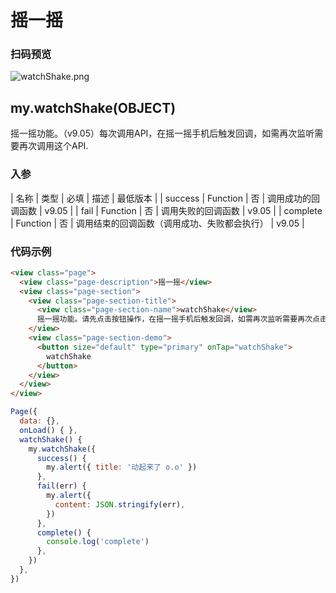 # 摇一摇
### 扫码预览
![watchShake.png](https://cache.amap.com/ecology/tool/miniapp/1563436097462.png)

## my.watchShake(OBJECT)
摇一摇功能。（v9.05）每次调用API，在摇一摇手机后触发回调，如需再次监听需要再次调用这个API.

### 入参
| 名称 | 类型 | 必填 | 描述 | 最低版本 |
| success | Function | 否 | 调用成功的回调函数 | v9.05 |
| fail | Function | 否 | 调用失败的回调函数 | v9.05 |
| complete | Function | 否 | 调用结束的回调函数（调用成功、失败都会执行） | v9.05 |

### 代码示例

```html
<view class="page">
  <view class="page-description">摇一摇</view>
  <view class="page-section">
    <view class="page-section-title">
      <view class="page-section-name">watchShake</view>
      摇一摇功能。请先点击按钮操作，在摇一摇手机后触发回调，如需再次监听需要再次点击按钮。
    </view>
    <view class="page-section-demo">
      <button size="default" type="primary" onTap="watchShake">
        watchShake
      </button>
    </view>
  </view>
</view>
```

```javascript
Page({
  data: {},
  onLoad() { },
  watchShake() {
    my.watchShake({
      success() {
        my.alert({ title: '动起来了 o.o' })
      },
      fail(err) {
        my.alert({
          content: JSON.stringify(err),
        })
      },
      complete() {
        console.log('complete')
      },
    })
  },
})
```
